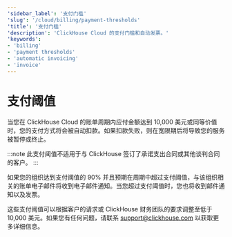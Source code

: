 ```yaml
---
'sidebar_label': '支付门槛'
'slug': '/cloud/billing/payment-thresholds'
'title': '支付门槛'
'description': 'ClickHouse Cloud 的支付门槛和自动发票。'
'keywords':
- 'billing'
- 'payment thresholds'
- 'automatic invoicing'
- 'invoice'
---
```





# 支付阈值

当您在 ClickHouse Cloud 的账单周期内应付金额达到 10,000 美元或同等价值时，您的支付方式将会被自动扣款。如果扣款失败，则在宽限期后将导致您的服务被暂停或终止。

:::note
此支付阈值不适用于与 ClickHouse 签订了承诺支出合同或其他谈判合同的客户。
:::

如果您的组织达到支付阈值的 90% 并且预期在周期中超过支付阈值，与该组织相关的账单电子邮件将收到电子邮件通知。当您超过支付阈值时，您也将收到邮件通知以及发票。

这些支付阈值可以根据客户的请求或 ClickHouse 财务团队的要求调整至低于 10,000 美元。如果您有任何问题，请联系 support@clickhouse.com 以获取更多详细信息。
